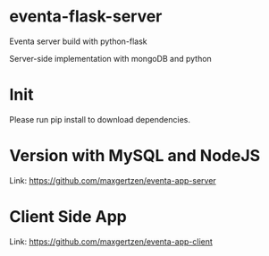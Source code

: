 # eventa-flask-server
Eventa server build with python-flask

Server-side implementation with mongoDB and python

# Init

Please run pip install to download dependencies.

# Version with MySQL and NodeJS

Link: https://github.com/maxgertzen/eventa-app-server

# Client Side App

Link: https://github.com/maxgertzen/eventa-app-client
